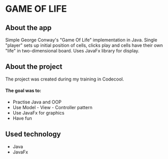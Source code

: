 # GAME OF LIFE

## About the app
Simple George Conway's "Game Of Life" implementation in Java. Single "player" sets up initial position of cells, clicks play
and cells have their own "life" in two-dimensional board. Uses JavaFx library for display.

## About the project
The project was created during my training in Codecool.
#### The goal was to:
* Practise Java and OOP
* Use Model - View - Controller pattern
* Use JavaFx for graphics
* Have fun

## Used technology
* Java
* JavaFx
